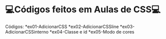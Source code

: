 # 💻Códigos feitos em Aulas de CSS💻

Códigos:
 *ex01-AdicionarCSS
 *ex02-AdicionarCSSline
 *ex03-AdicionarCSSinterno
 *ex04-Classe e id
 *ex05-Modo de cores
